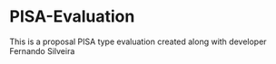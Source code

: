 # PISA-Evaluation
 This is  a proposal PISA type evaluation created along with developer Fernando Silveira
